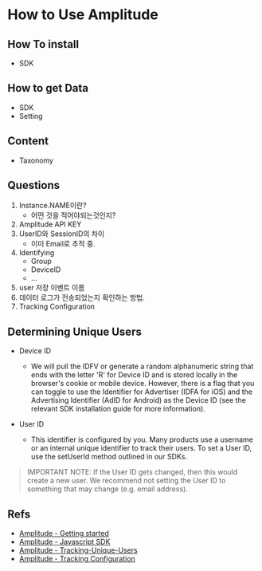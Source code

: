 # How to Use Amplitude

## How To install
- SDK

## How to get Data
- SDK
- Setting

## Content 
- Taxonomy

## Questions
1. Instance.NAME이란?
	- 어떤 것을 적어야되는것인지?
2. Amplitude API KEY
3. UserID와 SessionID의 차이
	- 이미 Email로 추적 중.	
4. Identifying
	- Group
	- DeviceID
	- ...
5. user 저장 이벤트 이름
6. 데이터 로그가 전송되었는지 확인하는 방법.
7. Tracking Configuration

## Determining Unique Users

- Device ID
	- We will pull the IDFV or generate a random alphanumeric string that ends with the letter 'R' for Device ID and is stored locally in the browser's cookie or mobile device. However, there is a flag that you can toggle to use the Identifier for Advertiser (IDFA for iOS) and the Advertising Identifier (AdID for Android) as the Device ID (see the relevant SDK installation guide for more information).

- User ID
	- This identifier is configured by you. Many products use a username or an internal unique identifier to track their users. To set a User ID, use the setUserId method outlined in our SDKs.

> IMPORTANT NOTE: If the User ID gets changed, then this would create a new user. We recommend not setting the User ID to something that may change (e.g. email address).


## Refs
- [Amplitude - Getting started](https://amplitude.zendesk.com/hc/en-us/categories/200409887-Getting-Started)
- [Amplitude - Javascript SDK](https://amplitude.zendesk.com/hc/en-us/articles/115001361248-JavaScript-SDK-Installation)
- [Amplitude - Tracking-Unique-Users](https://amplitude.zendesk.com/hc/en-us/articles/115003135607-Tracking-Unique-Users)
- [Amplitude - Tracking Configuration](https://amplitude.zendesk.com/hc/en-us/articles/115001361248-JavaScript-SDK-Installation#settings-configuration-options)
